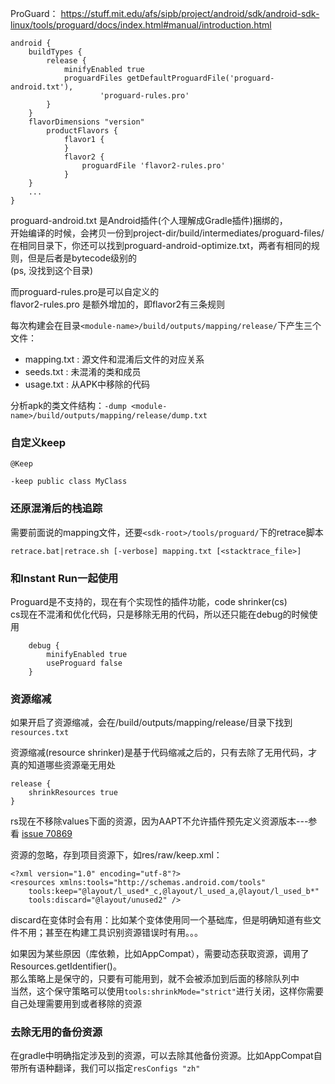 ProGuard：  https://stuff.mit.edu/afs/sipb/project/android/sdk/android-sdk-linux/tools/proguard/docs/index.html#manual/introduction.html  

```
android {
    buildTypes {
        release {
            minifyEnabled true
            proguardFiles getDefaultProguardFile('proguard-android.txt'),
                    'proguard-rules.pro'
        }
    }
    flavorDimensions "version"
        productFlavors {
            flavor1 {
            }
            flavor2 {
                proguardFile 'flavor2-rules.pro'
            }
    }
    ...
}
```
proguard-android.txt 是Android插件(个人理解成Gradle插件)捆绑的，  
开始编译的时候，会拷贝一份到project-dir/build/intermediates/proguard-files/  
在相同目录下，你还可以找到proguard-android-optimize.txt，两者有相同的规则，但是后者是bytecode级别的  
(ps, 没找到这个目录)

而proguard-rules.pro是可以自定义的  
flavor2-rules.pro 是额外增加的，即flavor2有三条规则  

每次构建会在目录`<module-name>/build/outputs/mapping/release/`下产生三个文件：  
- mapping.txt : 源文件和混淆后文件的对应关系  
- seeds.txt : 未混淆的类和成员  
- usage.txt : 从APK中移除的代码  

分析apk的类文件结构：`-dump <module-name>/build/outputs/mapping/release/dump.txt`  
### 自定义keep  
```
@Keep  

-keep public class MyClass  
```
### 还原混淆后的栈追踪
需要前面说的mapping文件，还要`<sdk-root>/tools/proguard/`下的retrace脚本  
```
retrace.bat|retrace.sh [-verbose] mapping.txt [<stacktrace_file>]
```  
### 和Instant Run一起使用  
Proguard是不支持的，现在有个实现性的插件功能，code shrinker(cs)  
cs现在不混淆和优化代码，只是移除无用的代码，所以还只能在debug的时候使用  
```
    debug {
        minifyEnabled true
        useProguard false
    }
```  
### 资源缩减  
如果开启了资源缩减，会在<module-name>/build/outputs/mapping/release/目录下找到`resources.txt`  

资源缩减(resource shrinker)是基于代码缩减之后的，只有去除了无用代码，才真的知道哪些资源毫无用处  
```
release {
    shrinkResources true
}
```  
rs现在不移除values下面的资源，因为AAPT不允许插件预先定义资源版本---参看 [issue 70869](https://code.google.com/p/android/issues/detail?id=70869)  

资源的忽略，存到项目资源下，如res/raw/keep.xml：    
```
<?xml version="1.0" encoding="utf-8"?>
<resources xmlns:tools="http://schemas.android.com/tools"
    tools:keep="@layout/l_used*_c,@layout/l_used_a,@layout/l_used_b*"
    tools:discard="@layout/unused2" />
```
discard在变体时会有用：比如某个变体使用同一个基础库，但是明确知道有些文件不用；甚至在构建工具识别资源错误时有用。。。  

如果因为某些原因（库依赖，比如AppCompat），需要动态获取资源，调用了Resources.getIdentifier()。  
那么策略上是保守的，只要有可能用到，就不会被添加到后面的移除队列中    
当然，这个保守策略可以使用`tools:shrinkMode="strict"`进行关闭，这样你需要自己处理需要用到或者移除的资源  

### 去除无用的备份资源  
在gradle中明确指定涉及到的资源，可以去除其他备份资源。比如AppCompat自带所有语种翻译，我们可以指定`resConfigs "zh"`   
